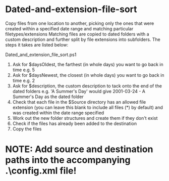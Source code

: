 # Dated-and-extension-file-sort
Copy files from one location to another, picking only the ones that were created within a specified date range and matching particular filetypes/extensions
Matching files are copied to dated folders with a custom description and further split by file extensions into subfolders. The steps it takes are listed below:

Dated_and_extension_file_sort.ps1

1.	Ask for $daysOldest, the farthest (in whole days) you want to go back in time e.g. 5
2.	Ask for $daysNewest, the closest (in whole days) you want to go back in time e.g. 2
3.	Ask for $description, the custom description to tack onto the end of the dated folders
	e.g. 'A Summer's Day' would give 2001-03-24 - A Summer's Day as the dated folder
4.	Check that each file in the $Source directory has an allowed file extension
	(you can leave this blank to include all files (\*) by default)
	and was created within the date range specified
5.	Work out the new folder structures and create them if they don't exist
6.	Check if the files has already been added to the destination
7.	Copy the files

# NOTE: Add source and destination paths into the accompanying .\config.xml file!